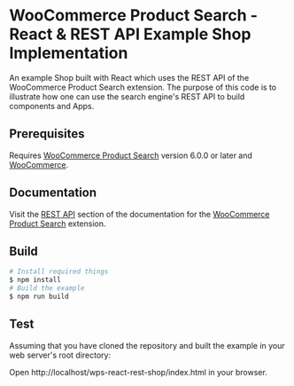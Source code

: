 # WooCommerce Product Search - React & REST API Example Shop Implementation

An example Shop built with React which uses the REST API of the WooCommerce Product Search extension. The purpose of this code is to illustrate how one can use the search engine's REST API to build components and Apps.

## Prerequisites

Requires [WooCommerce Product Search](https://woocommerce.com/products/woocommerce-product-search/) version 6.0.0 or later and [WooCommerce](https://wordpress.org/plugins/woocommerce/).

## Documentation

Visit the [REST API](https://woocommerce.com/document/woocommerce-product-search/api/rest/) section of the documentation for the [WooCommerce Product Search](https://woocommerce.com/products/woocommerce-product-search/) extension.

## Build

```bash
# Install required things
$ npm install
# Build the example
$ npm run build
```

## Test

Assuming that you have cloned the repository and built the example in your web server's root directory:

Open http://localhost/wps-react-rest-shop/index.html in your browser.
